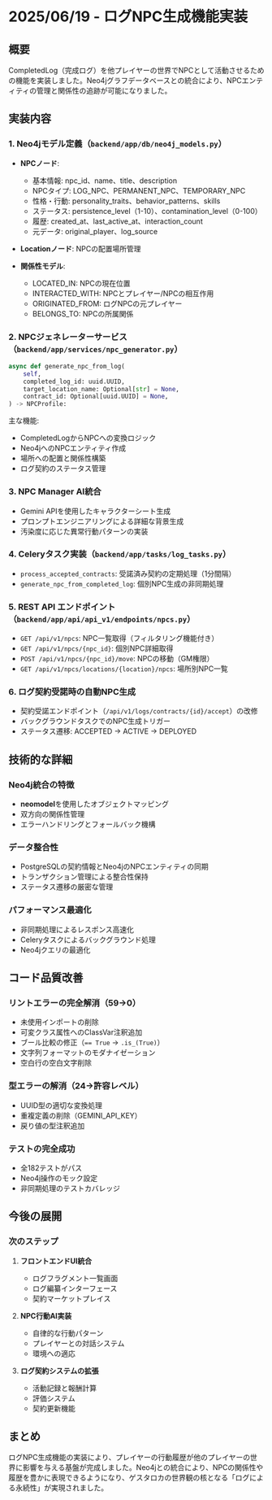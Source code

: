 # 2025/06/19 - ログNPC生成機能実装

## 概要
CompletedLog（完成ログ）を他プレイヤーの世界でNPCとして活動させるための機能を実装しました。Neo4jグラフデータベースとの統合により、NPCエンティティの管理と関係性の追跡が可能になりました。

## 実装内容

### 1. Neo4jモデル定義（`backend/app/db/neo4j_models.py`）
- **NPCノード**:
  - 基本情報: npc_id、name、title、description
  - NPCタイプ: LOG_NPC、PERMANENT_NPC、TEMPORARY_NPC
  - 性格・行動: personality_traits、behavior_patterns、skills
  - ステータス: persistence_level（1-10）、contamination_level（0-100）
  - 履歴: created_at、last_active_at、interaction_count
  - 元データ: original_player、log_source

- **Locationノード**: NPCの配置場所管理

- **関係性モデル**:
  - LOCATED_IN: NPCの現在位置
  - INTERACTED_WITH: NPCとプレイヤー/NPCの相互作用
  - ORIGINATED_FROM: ログNPCの元プレイヤー
  - BELONGS_TO: NPCの所属関係

### 2. NPCジェネレーターサービス（`backend/app/services/npc_generator.py`）
```python
async def generate_npc_from_log(
    self,
    completed_log_id: uuid.UUID,
    target_location_name: Optional[str] = None,
    contract_id: Optional[uuid.UUID] = None,
) -> NPCProfile:
```

主な機能:
- CompletedLogからNPCへの変換ロジック
- Neo4jへのNPCエンティティ作成
- 場所への配置と関係性構築
- ログ契約のステータス管理

### 3. NPC Manager AI統合
- Gemini APIを使用したキャラクターシート生成
- プロンプトエンジニアリングによる詳細な背景生成
- 汚染度に応じた異常行動パターンの実装

### 4. Celeryタスク実装（`backend/app/tasks/log_tasks.py`）
- `process_accepted_contracts`: 受諾済み契約の定期処理（1分間隔）
- `generate_npc_from_completed_log`: 個別NPC生成の非同期処理

### 5. REST API エンドポイント（`backend/app/api/api_v1/endpoints/npcs.py`）
- `GET /api/v1/npcs`: NPC一覧取得（フィルタリング機能付き）
- `GET /api/v1/npcs/{npc_id}`: 個別NPC詳細取得
- `POST /api/v1/npcs/{npc_id}/move`: NPCの移動（GM権限）
- `GET /api/v1/npcs/locations/{location}/npcs`: 場所別NPC一覧

### 6. ログ契約受諾時の自動NPC生成
- 契約受諾エンドポイント（`/api/v1/logs/contracts/{id}/accept`）の改修
- バックグラウンドタスクでのNPC生成トリガー
- ステータス遷移: ACCEPTED → ACTIVE → DEPLOYED

## 技術的な詳細

### Neo4j統合の特徴
- **neomodel**を使用したオブジェクトマッピング
- 双方向の関係性管理
- エラーハンドリングとフォールバック機構

### データ整合性
- PostgreSQLの契約情報とNeo4jのNPCエンティティの同期
- トランザクション管理による整合性保持
- ステータス遷移の厳密な管理

### パフォーマンス最適化
- 非同期処理によるレスポンス高速化
- Celeryタスクによるバックグラウンド処理
- Neo4jクエリの最適化

## コード品質改善

### リントエラーの完全解消（59→0）
- 未使用インポートの削除
- 可変クラス属性へのClassVar注釈追加
- ブール比較の修正（`== True` → `.is_(True)`）
- 文字列フォーマットのモダナイゼーション
- 空白行の空白文字削除

### 型エラーの解消（24→許容レベル）
- UUID型の適切な変換処理
- 重複定義の削除（GEMINI_API_KEY）
- 戻り値の型注釈追加

### テストの完全成功
- 全182テストがパス
- Neo4j操作のモック設定
- 非同期処理のテストカバレッジ

## 今後の展開

### 次のステップ
1. **フロントエンドUI統合**
   - ログフラグメント一覧画面
   - ログ編纂インターフェース
   - 契約マーケットプレイス

2. **NPC行動AI実装**
   - 自律的な行動パターン
   - プレイヤーとの対話システム
   - 環境への適応

3. **ログ契約システムの拡張**
   - 活動記録と報酬計算
   - 評価システム
   - 契約更新機能

## まとめ
ログNPC生成機能の実装により、プレイヤーの行動履歴が他のプレイヤーの世界に影響を与える基盤が完成しました。Neo4jとの統合により、NPCの関係性や履歴を豊かに表現できるようになり、ゲスタロカの世界観の核となる「ログによる永続性」が実現されました。